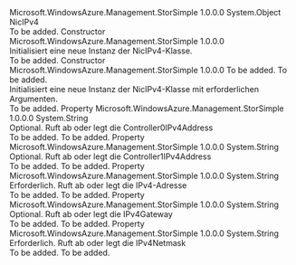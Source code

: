 <Type Name="NicIPv4" FullName="Microsoft.WindowsAzure.Management.StorSimple.Models.NicIPv4">
  <TypeSignature Language="C#" Value="public class NicIPv4" />
  <TypeSignature Language="ILAsm" Value=".class public auto ansi beforefieldinit NicIPv4 extends System.Object" />
  <TypeSignature Language="DocId" Value="T:Microsoft.WindowsAzure.Management.StorSimple.Models.NicIPv4" />
  <TypeSignature Language="VB.NET" Value="Public Class NicIPv4" />
  <TypeSignature Language="F#" Value="type NicIPv4 = class" />
  <AssemblyInfo>
    <AssemblyName>Microsoft.WindowsAzure.Management.StorSimple</AssemblyName>
    <AssemblyVersion>1.0.0.0</AssemblyVersion>
  </AssemblyInfo>
  <Base>
    <BaseTypeName>System.Object</BaseTypeName>
  </Base>
  <Interfaces />
  <Docs>
    <summary>
            NicIPv4
            </summary>
    <remarks>To be added.</remarks>
  </Docs>
  <Members>
    <Member MemberName=".ctor">
      <MemberSignature Language="C#" Value="public NicIPv4 ();" />
      <MemberSignature Language="ILAsm" Value=".method public hidebysig specialname rtspecialname instance void .ctor() cil managed" />
      <MemberSignature Language="DocId" Value="M:Microsoft.WindowsAzure.Management.StorSimple.Models.NicIPv4.#ctor" />
      <MemberSignature Language="VB.NET" Value="Public Sub New ()" />
      <MemberType>Constructor</MemberType>
      <AssemblyInfo>
        <AssemblyName>Microsoft.WindowsAzure.Management.StorSimple</AssemblyName>
        <AssemblyVersion>1.0.0.0</AssemblyVersion>
      </AssemblyInfo>
      <Parameters />
      <Docs>
        <summary>
            Initialisiert eine neue Instanz der NicIPv4-Klasse.
            </summary>
        <remarks>To be added.</remarks>
      </Docs>
    </Member>
    <Member MemberName=".ctor">
      <MemberSignature Language="C#" Value="public NicIPv4 (string iPv4Address, string iPv4Netmask);" />
      <MemberSignature Language="ILAsm" Value=".method public hidebysig specialname rtspecialname instance void .ctor(string iPv4Address, string iPv4Netmask) cil managed" />
      <MemberSignature Language="DocId" Value="M:Microsoft.WindowsAzure.Management.StorSimple.Models.NicIPv4.#ctor(System.String,System.String)" />
      <MemberSignature Language="VB.NET" Value="Public Sub New (iPv4Address As String, iPv4Netmask As String)" />
      <MemberSignature Language="F#" Value="new Microsoft.WindowsAzure.Management.StorSimple.Models.NicIPv4 : string * string -&gt; Microsoft.WindowsAzure.Management.StorSimple.Models.NicIPv4" Usage="new Microsoft.WindowsAzure.Management.StorSimple.Models.NicIPv4 (iPv4Address, iPv4Netmask)" />
      <MemberType>Constructor</MemberType>
      <AssemblyInfo>
        <AssemblyName>Microsoft.WindowsAzure.Management.StorSimple</AssemblyName>
        <AssemblyVersion>1.0.0.0</AssemblyVersion>
      </AssemblyInfo>
      <Parameters>
        <Parameter Name="iPv4Address" Type="System.String" />
        <Parameter Name="iPv4Netmask" Type="System.String" />
      </Parameters>
      <Docs>
        <param name="iPv4Address">To be added.</param>
        <param name="iPv4Netmask">To be added.</param>
        <summary>
            Initialisiert eine neue Instanz der NicIPv4-Klasse mit erforderlichen Argumenten.
            </summary>
        <remarks>To be added.</remarks>
      </Docs>
    </Member>
    <Member MemberName="Controller0IPv4Address">
      <MemberSignature Language="C#" Value="public string Controller0IPv4Address { get; set; }" />
      <MemberSignature Language="ILAsm" Value=".property instance string Controller0IPv4Address" />
      <MemberSignature Language="DocId" Value="P:Microsoft.WindowsAzure.Management.StorSimple.Models.NicIPv4.Controller0IPv4Address" />
      <MemberSignature Language="VB.NET" Value="Public Property Controller0IPv4Address As String" />
      <MemberSignature Language="F#" Value="member this.Controller0IPv4Address : string with get, set" Usage="Microsoft.WindowsAzure.Management.StorSimple.Models.NicIPv4.Controller0IPv4Address" />
      <MemberType>Property</MemberType>
      <AssemblyInfo>
        <AssemblyName>Microsoft.WindowsAzure.Management.StorSimple</AssemblyName>
        <AssemblyVersion>1.0.0.0</AssemblyVersion>
      </AssemblyInfo>
      <ReturnValue>
        <ReturnType>System.String</ReturnType>
      </ReturnValue>
      <Docs>
        <summary>
            Optional. Ruft ab oder legt die Controller0IPv4Address
            </summary>
        <value>To be added.</value>
        <remarks>To be added.</remarks>
      </Docs>
    </Member>
    <Member MemberName="Controller1IPv4Address">
      <MemberSignature Language="C#" Value="public string Controller1IPv4Address { get; set; }" />
      <MemberSignature Language="ILAsm" Value=".property instance string Controller1IPv4Address" />
      <MemberSignature Language="DocId" Value="P:Microsoft.WindowsAzure.Management.StorSimple.Models.NicIPv4.Controller1IPv4Address" />
      <MemberSignature Language="VB.NET" Value="Public Property Controller1IPv4Address As String" />
      <MemberSignature Language="F#" Value="member this.Controller1IPv4Address : string with get, set" Usage="Microsoft.WindowsAzure.Management.StorSimple.Models.NicIPv4.Controller1IPv4Address" />
      <MemberType>Property</MemberType>
      <AssemblyInfo>
        <AssemblyName>Microsoft.WindowsAzure.Management.StorSimple</AssemblyName>
        <AssemblyVersion>1.0.0.0</AssemblyVersion>
      </AssemblyInfo>
      <ReturnValue>
        <ReturnType>System.String</ReturnType>
      </ReturnValue>
      <Docs>
        <summary>
            Optional. Ruft ab oder legt die Controller1IPv4Address
            </summary>
        <value>To be added.</value>
        <remarks>To be added.</remarks>
      </Docs>
    </Member>
    <Member MemberName="IPv4Address">
      <MemberSignature Language="C#" Value="public string IPv4Address { get; set; }" />
      <MemberSignature Language="ILAsm" Value=".property instance string IPv4Address" />
      <MemberSignature Language="DocId" Value="P:Microsoft.WindowsAzure.Management.StorSimple.Models.NicIPv4.IPv4Address" />
      <MemberSignature Language="VB.NET" Value="Public Property IPv4Address As String" />
      <MemberSignature Language="F#" Value="member this.IPv4Address : string with get, set" Usage="Microsoft.WindowsAzure.Management.StorSimple.Models.NicIPv4.IPv4Address" />
      <MemberType>Property</MemberType>
      <AssemblyInfo>
        <AssemblyName>Microsoft.WindowsAzure.Management.StorSimple</AssemblyName>
        <AssemblyVersion>1.0.0.0</AssemblyVersion>
      </AssemblyInfo>
      <ReturnValue>
        <ReturnType>System.String</ReturnType>
      </ReturnValue>
      <Docs>
        <summary>
            Erforderlich. Ruft ab oder legt die IPv4-Adresse
            </summary>
        <value>To be added.</value>
        <remarks>To be added.</remarks>
      </Docs>
    </Member>
    <Member MemberName="IPv4Gateway">
      <MemberSignature Language="C#" Value="public string IPv4Gateway { get; set; }" />
      <MemberSignature Language="ILAsm" Value=".property instance string IPv4Gateway" />
      <MemberSignature Language="DocId" Value="P:Microsoft.WindowsAzure.Management.StorSimple.Models.NicIPv4.IPv4Gateway" />
      <MemberSignature Language="VB.NET" Value="Public Property IPv4Gateway As String" />
      <MemberSignature Language="F#" Value="member this.IPv4Gateway : string with get, set" Usage="Microsoft.WindowsAzure.Management.StorSimple.Models.NicIPv4.IPv4Gateway" />
      <MemberType>Property</MemberType>
      <AssemblyInfo>
        <AssemblyName>Microsoft.WindowsAzure.Management.StorSimple</AssemblyName>
        <AssemblyVersion>1.0.0.0</AssemblyVersion>
      </AssemblyInfo>
      <ReturnValue>
        <ReturnType>System.String</ReturnType>
      </ReturnValue>
      <Docs>
        <summary>
            Optional. Ruft ab oder legt die IPv4Gateway
            </summary>
        <value>To be added.</value>
        <remarks>To be added.</remarks>
      </Docs>
    </Member>
    <Member MemberName="IPv4Netmask">
      <MemberSignature Language="C#" Value="public string IPv4Netmask { get; set; }" />
      <MemberSignature Language="ILAsm" Value=".property instance string IPv4Netmask" />
      <MemberSignature Language="DocId" Value="P:Microsoft.WindowsAzure.Management.StorSimple.Models.NicIPv4.IPv4Netmask" />
      <MemberSignature Language="VB.NET" Value="Public Property IPv4Netmask As String" />
      <MemberSignature Language="F#" Value="member this.IPv4Netmask : string with get, set" Usage="Microsoft.WindowsAzure.Management.StorSimple.Models.NicIPv4.IPv4Netmask" />
      <MemberType>Property</MemberType>
      <AssemblyInfo>
        <AssemblyName>Microsoft.WindowsAzure.Management.StorSimple</AssemblyName>
        <AssemblyVersion>1.0.0.0</AssemblyVersion>
      </AssemblyInfo>
      <ReturnValue>
        <ReturnType>System.String</ReturnType>
      </ReturnValue>
      <Docs>
        <summary>
            Erforderlich. Ruft ab oder legt die IPv4Netmask
            </summary>
        <value>To be added.</value>
        <remarks>To be added.</remarks>
      </Docs>
    </Member>
  </Members>
</Type>